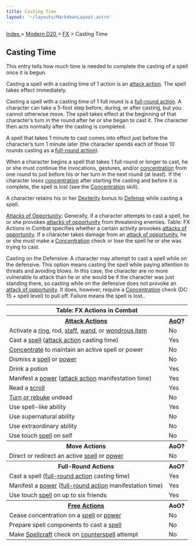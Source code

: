 ```yaml
---
title: Casting Time
layout: '~/layouts/MarkdownLayout.astro'
---
```


[ Index ](/) > [ Modern D20 ](/modern.d20.srd) > [FX](/modern.d20.srd/fx) > Casting Time

## Casting Time

This entry tells how much time is needed to complete the casting of a spell
once it is begun.

Casting a spell with a casting time of 1 action is an [attack action](/modern.d20.srd/combat/attack.actions). The spell takes effect
immediately.

Casting a spell with a casting time of 1 full round is a [full-round action](/modern.d20.srd/combat/full.round.actions). A character can take a
5-foot step before, during, or after casting, but you cannot otherwise move.
The spell takes effect at the beginning of that character’s turn in the round
after he or she began to cast it. The character then acts normally after the
casting is completed.

A spell that takes 1 minute to cast comes into effect just before the
character’s turn 1 minute later (the character spends each of those 10 rounds
casting as a [full-round action](/modern.d20.srd/combat/full.round.actions)).

When a character begins a spell that takes 1 full round or longer to cast, he
or she must continue the invocations, gestures, and/or
[concentration](/modern.d20.srd/skills/concentration) from one round to just
before his or her turn in the next round (at least). If the character loses
[concentration](/modern.d20.srd/skills/concentration) after starting the
casting and before it is complete, the spell is lost (see the
[Concentration](/modern.d20.srd/skills/concentration) skill).

A character retains his or her
[Dexterity](/modern.d20.srd/basics/ability.scores) bonus to
[Defense](/modern.d20.srd/combat/defense) while casting a spell.

[Attacks of Opportunity](/modern.d20.srd/combat/attacks.of.opportunity):
Generally, if a character attempts to cast a spell, he or she provokes
[attacks of opportunity](/modern.d20.srd/combat/attacks.of.opportunity) from
threatening enemies. Table: FX Actions in Combat specifies whether a certain
activity provokes [attacks of opportunity](/modern.d20.srd/combat/attacks.of.opportunity). If a character
takes damage from an [attack of opportunity](/modern.d20.srd/combat/attacks.of.opportunity), he or she must
make a [Concentration](/modern.d20.srd/skills/concentration) check or lose the
spell he or she was trying to cast.

Casting on the Defensive: A character may attempt to cast a spell while on the
defensive. This option means casting the spell while paying attention to
threats and avoiding blows. In this case, the character are no more vulnerable
to attack than he or she would be if the character was just standing there, so
casting while on the defensive does not provoke an [attack of opportunity](/modern.d20.srd/combat/attacks.of.opportunity). It does, however,
require a [Concentration](/modern.d20.srd/skills/concentration) check (DC 15 +
spell level) to pull off. Failure means the spell is lost..


<table> <tr><th colspan="2"> Table: FX Actions in Combat</th></tr> <tr> <th><a href="/modern.d20.srd/combat/attack.actions">Attack Actions</a></th> <th><a href="/modern.d20.srd/combat/attacks.of.opportunity">AoO</a>?</th> </tr> <tr><td> Activate a <a href="/modern.d20.srd/fx.items/rings">ring</a>, rod, <a href="/modern.d20.srd/fx.items/staffs">staff</a>, <a href="/modern.d20.srd/fx.items/wands">wand</a>, or <a href="/modern.d20.srd/fx.items/wondrous.items">wondrous item</a></td> <td> No </td></tr> <tr><td> Cast a <a href="/modern.d20.srd/fx">spell</a> (<a href="/modern.d20.srd/combat/attack.actions">attack action</a> casting time)</td> <td> Yes </td></tr> <tr><td> <a href="/modern.d20.srd/skills/concentration">Concentrate</a> to maintain an active spell or power</td> <td> No </td></tr> <tr><td> Dismiss a <a href="/modern.d20.srd/fx">spell</a> or <a href="/modern.d20.srd/psionics">power</a></td> <td> No </td></tr> <tr><td> Drink a potion</td><td> Yes </td></tr> <tr><td> Manifest a <a href="/modern.d20.srd/psionics">power</a> (<a href="/modern.d20.srd/combat/attack.actions">attack action</a> manifestation time)</td> <td> Yes </td></tr> <tr><td> Read a <a href="/modern.d20.srd/fx.items/scrolls">scroll</a></td> <td> Yes </td></tr> <tr><td> <a href="/modern.d20.srd/classes/advanced/acolyte">Turn or rebuke</a> undead</td> <td> No </td></tr> <tr><td> Use spell-like ability</td><td> Yes </td></tr> <tr><td> Use supernatural ability</td><td> No </td></tr> <tr><td> Use extraordinary ability</td><td> No </td></tr> <tr><td> Use touch <a href="/modern.d20.srd/fx">spell</a> on self</td> <td> No </td></tr> <tr><th> Move Actions</th><th> AoO? </th></tr> <tr><td> Direct or redirect an active <a href="/modern.d20.srd/fx">spell</a> or <a href="/modern.d20.srd/psionics">power</a></td> <td> No </td></tr> <tr><th> Full-Round Actions</th><th> AoO? </th></tr> <tr><td> Cast a spell (<a href="/modern.d20.srd/combat/full.round.actions">full-round action</a> casting time)</td> <td> Yes </td></tr> <tr> <td> Manifest a <a href="/modern.d20.srd/psionics">power</a> (<a href="/modern.d20.srd/combat/full.round.actions">full-round action</a> manifestation time)</td> <td> Yes </td></tr> <tr><td> Use touch <a href="/modern.d20.srd/fx">spell</a> on up to six friends</td> <td> Yes </td></tr> <tr><th> <a href="/modern.d20.srd/combat/action.types">Free Actions</a></th> <th> AoO? </th></tr> <tr><td> Cease concentration on a <a href="/modern.d20.srd/fx">spell</a> or <a href="/modern.d20.srd/psionics">power</a></td> <td> No </td></tr> <tr><td> Prepare spell components to cast a <a href="/modern.d20.srd/fx">spell</a></td> <td> No </td></tr> <tr><td> Make <a href="/modern.d20.srd/classes/advanced/acolyte">Spellcraft</a> check on <a href="/modern.d20.srd/fx/interrupting.fx.users">counterspell</a> attempt</td> <td> No </td></tr> </table>



